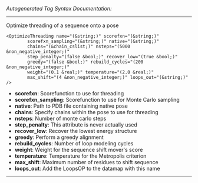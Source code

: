 _Autogenerated Tag Syntax Documentation:_

---
Optimize threading of a sequence onto a pose

```
<OptimizeThreading name="(&string;)" scorefxn="(&string;)"
        scorefxn_sampling="(&string;)" native="(&string;)"
        chains="(&chain_cslist;)" nsteps="(5000 &non_negative_integer;)"
        step_penalty="(false &bool;)" recover_low="(true &bool;)"
        greedy="(false &bool;)" rebuild_cycles="(200 &non_negative_integer;)"
        weight="(0.1 &real;)" temperature="(2.0 &real;)"
        max_shift="(4 &non_negative_integer;)" loops_out="(&string;)" />
```

-   **scorefxn**: Scorefunction to use for threading
-   **scorefxn_sampling**: Scorefunction to use for Monte Carlo sampling
-   **native**: Path to PDB file containing native pose
-   **chains**: Specify chains within the pose to use for threading
-   **nsteps**: Number of monte carlo steps
-   **step_penalty**: This attribute is never actually used
-   **recover_low**: Recover the lowest energy structure
-   **greedy**: Perform a greedy alignment
-   **rebuild_cycles**: Number of loop modeling cycles
-   **weight**: Weight for the sequence shift mover's score
-   **temperature**: Temperature for the Metropolis criterion
-   **max_shift**: Maximum number of residues to shift sequence
-   **loops_out**: Add the LoopsOP to the datamap with this name

---
